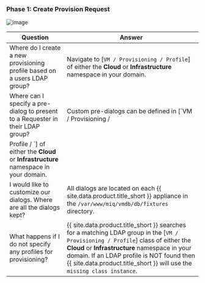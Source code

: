 ### Phase 1: Create Provision Request

![image](../images/2375.png)

| Question                                                                        | Answer                                                                                                                                                                                                                                                                |
| ------------------------------------------------------------------------------- | --------------------------------------------------------------------------------------------------------------------------------------------------------------------------------------------------------------------------------------------------------------------- |
| Where do I create a new provisioning profile based on a users LDAP group?       | Navigate to \[`VM / Provisioning / Profile`\] of either the **Cloud** or **Infrastructure** namespace in your domain.                                                                                                                                                 |
| Where can I specify a pre-dialog to present to a Requester in their LDAP group? | Custom pre-dialogs can be defined in \[`VM / Provisioning /
Profile / <LDAP Group Name>`\] of either the **Cloud** or **Infrastructure** namespace in your domain.                                                                                                    |
| I would like to customize our dialogs. Where are all the dialogs kept?          | All dialogs are located on each {{ site.data.product.title_short }} appliance in the `/var/www/miq/vmdb/db/fixtures` directory.                                                                                                                                                           |
| What happens if I do not specify any profiles for provisioning?                 | {{ site.data.product.title_short }} searches for a matching LDAP group in the \[`VM / Provisioning / Profile`\] class of either the **Cloud** or **Infrastructure** namespace in your domain. If an LDAP profile is NOT found then {{ site.data.product.title_short }} will use the `missing class instance`. |
